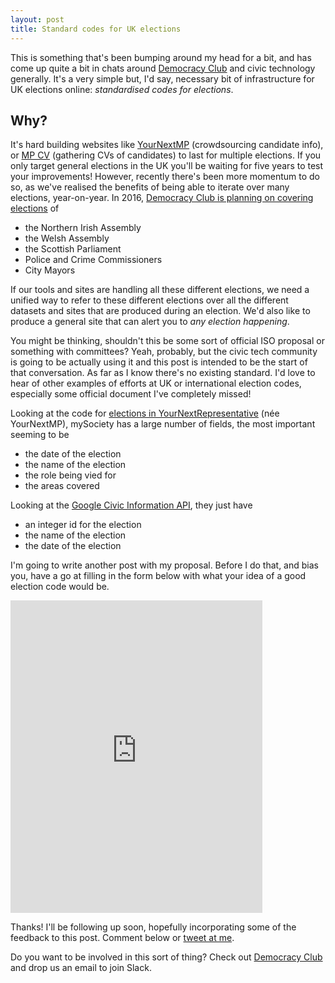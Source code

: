 ```yaml
---
layout: post
title: Standard codes for UK elections
---
```


This is something that's been bumping around my head for a bit, and has come up quite a bit in chats around [Democracy Club](https://www.democracyclub.org.uk/) and civic technology generally. It's a very simple but, I'd say, necessary bit of infrastructure for UK elections online: <em>standardised codes for elections</em>.

## Why?

It's hard building websites like [YourNextMP](https://www.yournextmp.com) (crowdsourcing candidate info), or [MP CV](http://cv.democracyclub.org.uk/) (gathering CVs of candidates) to last for multiple elections. If you only target general elections in the UK you'll be waiting for five years to test your improvements! However, recently there's been more momentum to do so, as we've realised the benefits of being able to iterate over many elections, year-on-year. In 2016, [Democracy Club is planning on covering elections](https://democracyclub.org.uk/blog/2015/10/19/plans-for-2016/) of

- the Northern Irish Assembly
- the Welsh Assembly
- the Scottish Parliament
- Police and Crime Commissioners
- City Mayors

If our tools and sites are handling all these different elections, we need a unified way to refer to these different elections over all the different datasets and sites that are produced during an election. We'd also like to produce a general site that can alert you to <em>any election happening</em>.

You might be thinking, shouldn't this be some sort of official ISO proposal or something with committees? Yeah, probably, but the civic tech community is going to be actually using it and this post is intended to be the start of that conversation. As far as I know there's no existing standard. I'd love to hear of other examples of efforts at UK or international election codes, especially some official document I've completely missed!

Looking at the code for [elections in YourNextRepresentative](https://github.com/mysociety/yournextrepresentative/blob/master/elections/models.py) (née YourNextMP), mySociety has a large number of fields, the most important seeming to be

- the date of the election
- the name of the election
- the role being vied for
- the areas covered

Looking at the [Google Civic Information API](https://developers.google.com/civic-information/docs/v2/elections), they just have

- an integer id for the election
- the name of the election
- the date of the election

I'm going to write another post with my proposal. Before I do that, and bias you, have a go at filling in the form below with what your idea of a good election code would be.

<iframe src="https://docs.google.com/forms/d/1SKgDNtcsaqQMb7GXMnT1XWUABRppMExLvD8kF2Zn8OI/viewform?embedded=true" width="80%" height="500" frameborder="0" marginheight="0" marginwidth="0">Loading...</iframe>

Thanks! I'll be following up soon, hopefully incorporating some of the feedback to this post. Comment below or <a href="https://twitter.com/tfgg2">tweet at me</a>.

Do you want to be involved in this sort of thing? Check out <a href="https://democracyclub.org.uk/">Democracy Club</a> and drop us an email to join Slack.

